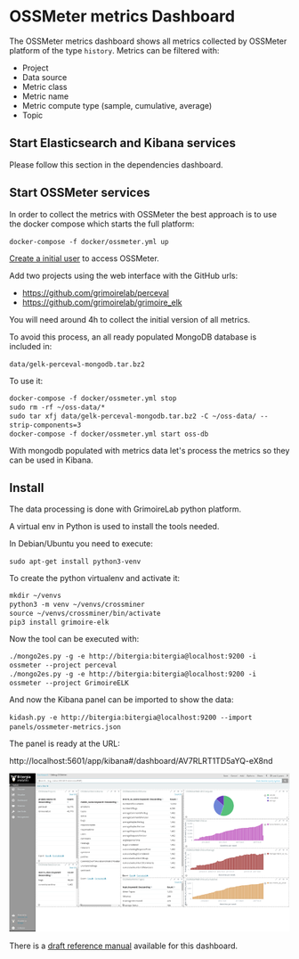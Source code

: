 # OSSMeter metrics Dashboard

The OSSMeter metrics dashboard shows all metrics collected by OSSMeter platform of the type `history`. Metrics can be filtered with:

* Project
* Data source
* Metric class
* Metric name
* Metric compute type (sample, cumulative, average)
* Topic


## Start Elasticsearch and Kibana services

Please follow this section in the dependencies dashboard.

## Start OSSMeter services

In order to collect the metrics with OSSMeter the best approach is to
use the docker compose which starts the full platform:

`docker-compose -f docker/ossmeter.yml up`

[Create a initial user](https://github.com/ossmeter/ossmeter/wiki/FAQ#adding-the-first-user-in-the-local-web-application) to access OSSMeter.

Add two projects using the web interface with the GitHub urls:

* https://github.com/grimoirelab/perceval
* https://github.com/grimoirelab/grimoire_elk

You will need around 4h to collect the initial version of all metrics.

To avoid this process, an all ready populated MongoDB database is included in:

`data/gelk-perceval-mongodb.tar.bz2`

To use it:

```
docker-compose -f docker/ossmeter.yml stop
sudo rm -rf ~/oss-data/*
sudo tar xfj data/gelk-perceval-mongodb.tar.bz2 -C ~/oss-data/ --strip-components=3
docker-compose -f docker/ossmeter.yml start oss-db
```

With mongodb populated with metrics data let's process the metrics so they
can be used in Kibana.


## Install

The data processing is done with GrimoireLab python platform.

A virtual env in Python is used to install the tools needed.

In Debian/Ubuntu you need to execute:

`sudo apt-get install python3-venv`

To create the python virtualenv and activate it:

```
mkdir ~/venvs
python3 -m venv ~/venvs/crossminer
source ~/venvs/crossminer/bin/activate
pip3 install grimoire-elk
```



Now the tool can be executed with:

```
./mongo2es.py -g -e http://bitergia:bitergia@localhost:9200 -i ossmeter --project perceval
./mongo2es.py -g -e http://bitergia:bitergia@localhost:9200 -i ossmeter --project GrimoireELK
```

And now the Kibana panel can be imported to show the data:

`kidash.py -e http://bitergia:bitergia@localhost:9200 --import panels/ossmeter-metrics.json`

The panel is ready at the URL:

http://localhost:5601/app/kibana#/dashboard/AV7RLRT1TD5aYQ-eX8nd

![](screenshot.png?raw=true)

There is a [draft reference manual](https://docs.google.com/document/d/1OJj6WNgAsR9UvWGOThIoyjucSMNH55B88qQ8e52NPVY/edit?usp=sharing) available for this dashboard.
